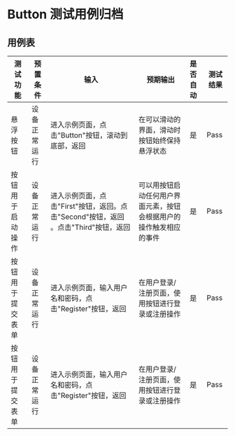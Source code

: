# Button 测试用例归档

## 用例表

| 测试功能                            | 预置条件       | 输入                                                    | 预期输出                              | 是否自动 | 测试结果 |
|---------------------------------| -------------- |-------------------------------------------------------|-----------------------------------| :------- | -------- |
| 悬浮按钮 | 设备正常运行   | 进入示例页面，点击"Button"按钮，滚动到底部，返回                          | 在可以滑动的界面，滑动时按钮始终保持悬浮状态            | 是       | Pass     |
| 按钮用于启动操作 | 设备正常运行   | 进入示例页面，点击"First"按钮，返回。点击"Second"按钮，返回 。点击"Third"按钮，返回 | 可以用按钮启动任何用户界面元素，按钮会根据用户的操作触发相应的事件 | 是       | Pass     |
| 按钮用于提交表单 | 设备正常运行   | 进入示例页面，输入用户名和密码，点击"Register"按钮，返回                     | 在用户登录/注册页面，使用按钮进行登录或注册操作                                | 是       | Pass     |
| 按钮用于提交表单 | 设备正常运行   | 进入示例页面，输入用户名和密码，点击"Register"按钮，返回                     | 在用户登录/注册页面，使用按钮进行登录或注册操作                                | 是       | Pass     |
